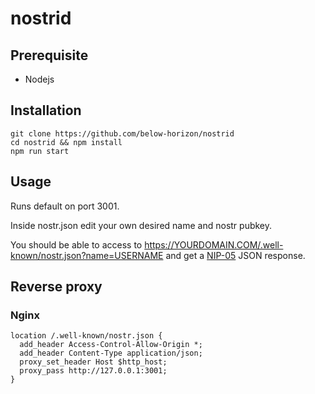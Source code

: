 # nostrid

## Prerequisite

- Nodejs

## Installation
```
git clone https://github.com/below-horizon/nostrid
cd nostrid && npm install
npm run start
```
## Usage

Runs default on port 3001.

Inside nostr.json edit your own desired name and nostr pubkey.

You should be able to access to https://YOURDOMAIN.COM/.well-known/nostr.json?name=USERNAME and get a [NIP-05](https://github.com/nostr-protocol/nips/blob/master/05.md) JSON response.

## Reverse proxy

### Nginx
```
location /.well-known/nostr.json {
  add_header Access-Control-Allow-Origin *;
  add_header Content-Type application/json;
  proxy_set_header Host $http_host;
  proxy_pass http://127.0.0.1:3001;
}
```
